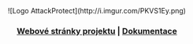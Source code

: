<center>
	![Logo AttackProtect](http://i.imgur.com/PKVS1Ey.png)
	<h3>
		<a href="http://filipsedivy.github.io/AttackProtect/">Webové stránky projektu</a> |
		<a href="http://filipsedivy.github.io/AttackProtect/doc">Dokumentace</a>
	</h3>
</center>